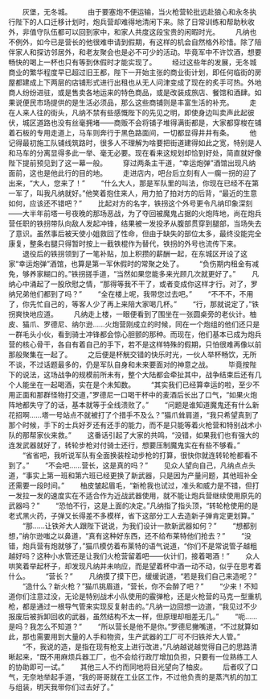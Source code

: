 　　灰堡，无冬城。
　　由于要塞炮不便运输，当火枪营轮批远赴狼心和永冬执行陛下的人口迁移计划时，炮兵营却难得地清闲下来。除了日常训练和帮助秋收外，非值守队伍都可以回到家中，和家人共度这段宝贵的闲暇时光。
　　凡纳也不例外，如今已是营长的他很难申请到假期，有这样的机会自然格外珍惜。除了陪伴家人和探访邻居外，和老友聚会也是必不可少的活动。毕竟军中不许饮酒，想要畅快的喝上一杯也只有等到休假时才能实现了。
　　经过这些年的发展，无冬城商业的繁华程度早已超过旧王都，陛下一开始主张的商业街计划，即任何临街的房屋都建成上下两层的店铺形式进行出租也从无人问津变成了现在的炙手可热。外地商人纷纷进驻，或是售卖各地运来的特色商品，或是改装成旅店、餐馆和酒肆。如果说便民市场提供的是生活必须品，那么这些商铺则是丰富生活的补充。
　　走在人来人往的街头，凡纳不禁有些感慨陛下的先见之明，即使身边叫卖声此起彼伏，城区道路也没有丝毫拥堵——商贩不会将铺子堆得满街都是，大家都穿梭在铺着石板的专用走道上，马车则奔行于黑色路面间，一切都显得井井有条。
　　他记得最初施工队铺线筑路时，很多人不理解为啥要把街道建得如此之宽，特别是人和马车的分离显得多此一举、毫无必要。现在看来这规划却恰到好处，简直就好像陛下提前预见到了这一幕一般。
　　穿过两条主干道，“幸运炮弹”酒馆出现凡纳面前，这也是他此行的目的地。
　　走进店内，吧台后立刻有人一瘸一拐的迎了出来，“大人，您来了！”
　　“什么大人，那是军队里的叫法，你现在已经不在第一军了，叫我凡纳就好。”他笑着抱住来人，用力拍了拍对方的后背，“最近的生意如何，应该还不错吧？”
　　比起对方的名字，铁拐这个外号更令凡纳印象深刻——大半年前塔一号夜晚的那场恶战，为了夺回被魔鬼占据的火炮阵地，尚在炮兵营任职的铁拐带队向敌人发起冲锋，结果被一发投矛从腹部贯穿到腿部，当场失去了意识。虽然事后被天使小姐救回了性命，但由于缺失的部位太多，最终没能完全康复，整条右腿只得暂时按上一截铁棍作为替代，铁拐的外号也流传下来。
　　退役后的铁拐领到了一笔补贴，加上积攒的薪酬一起，在东城区开设了这家“幸运炮弹”酒馆，也算是第一军休假时的常聚之处了。
　　“负伤期内租金有减免，够养家糊口的。”铁拐搓手道，“当然如果您能多来光顾几次就更好了。”
　　凡纳心中涌起了一股欣慰之情，“那得等我不干了，或者变成你这样才行。对了，罗纳兄弟他们都到了吗？”
　　“全在楼上呢，我带您过去吧。”
　　“不不不，不用了，你先忙自己的，等客人少了再上来陪大家喝几杯。”
　　“行，那就说定了，”铁拐爽快地应道。
　　凡纳走上楼，一眼便看到了围坐在一张圆桌旁的老伙计。柚皮、猫爪、罗德尼、纳尔逊……火炮营刚成立的时候，同在一个炮组的他们还只是一群毛头小伙，看到骑士冲锋都会惊心胆颤的那种。而现在，他们基本已成为炮兵营的核心骨干，各自有着自己的手下，若不是这样特殊的假期，只怕很难再像以前那般聚集在一起了。
　　之后便是杯觥交错的快乐时光，一伙人举杯畅饮，无所不谈，不过话题最多的，仍是军队自身和未来要面对的神意之战。
　　毕竟按陛下的说法，这场战争的规模前所未有，整个大陆都会牵扯其中，战争结束后还有几个人能坐在一起喝酒，实在是个未知数。
　　“其实我们已经算幸运的啦，至少不用正面和那群怪物打交道，”罗德尼一口喝干杯中的麦酒后长出了口气，“如果火炮阵地都失守了的话，基本就等于全线溃败了。”
　　“问题是谁知道魔鬼还有什么新花招啊……塔一号站点不就被打了个措手不及么？”猫爪耸肩道，“我只希望真到了那个时候，手下的士兵好歹还有还手的能力，而不是只能等着火枪营和特别战术小队的那帮家伙来救。”
　　这番话引起了大家的共鸣，“没错，如果我们也有强大的连发武器就好了，转轮步枪对付骑士还行，想要压制魔鬼实在有些不够看。”
　　“省省吧，我听说军队有全面换装栓动步枪的打算，很快你就连转轮枪都看不到了。”
　　“不会吧……营长，这是真的吗？”
　　见众人望向自己，凡纳点点头道，“事实上第一班和第六班已经更换了新武器，只是因为产量问题，其他班补全还需要一段时间。”
　　柚皮皱起眉毛，“新枪我也试过，准头和威力是不错，但打一发拉一发的速度实在不适合作为近战武器使用，就不能让炮兵营继续使用原先的武器吗？”
　　“恐怕不行，这是上面的决定。”凡纳指了指头顶，“转轮枪使用的是老式黑火药，子弹又长得差不多模样，省下这部分工人去造新子弹肯定更划算。”
　　“那……让铁斧大人跟陛下说说，为我们设计一款新武器如何？”
　　“想都别想，”纳尔逊嗤之以鼻道，“真有这种好东西，还不给布莱特他们抢去？”
　　“没错，炮兵营有炮就够了，”猫爪模仿着布莱特的语气说道，“你们不是常说管子越粗越好吗？这种小水管还是让我们火枪营留着吧——伙计们，接着喝酒！”
　　众人哄笑着举起杯子，却发现凡纳并未响应，而是望着杯中酒一动不动，似乎在思考着什么。
　　“营长？”
　　凡纳摸了摸下巴，缓缓说道，“若是我们自己来造呢？”
　　“造什么？新火枪？”猫爪挑眉道，“营长，你不会醉了吧？”
　　“少来！不知道你们注意过没，无论是特别战术小队使用的霰弹枪，还是火枪营的马克一型重机枪，都是通过一根导气管来实现反复射击的。”凡纳一边回想一边道，“我见过不少报废后被拆卸回收的武器，虽然结构不太一样，但原理却相差无几。”
　　“呃……是吗？我怎么不知道？”
　　“所以营长是他不是你。”罗德尼撇嘴道，“不过就算如此，那也需要用到大量的人手和物资，生产武器的工厂可不归铁斧大人管。”
　　“不，我说的造，是指在现有枪支上进行改进，”凡纳越说越觉得自己的思路清晰起来，“既不用麻烦兵器工厂，也不会给行政厅增加负担，只要有一位熟练工人的协助即可一试。”
　　其他三人不约而同地将目光望向了柚皮。
　　后者叹了口气，无奈地举起手道，“我的哥哥就在工业区工作，不过他负责的是蒸汽机的加工与组装，明天我带你们过去好了。”